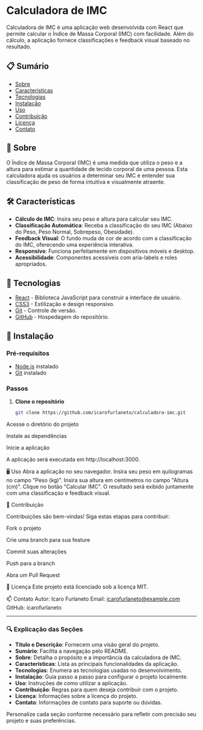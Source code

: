 # Calculadora de IMC

Calculadora de IMC é uma aplicação web desenvolvida com React que permite calcular o Índice de Massa Corporal (IMC) com facilidade. Além do cálculo, a aplicação fornece classificações e feedback visual baseado no resultado.

## 📋 Sumário

- [Sobre](#sobre)
- [Características](#características)
- [Tecnologias](#tecnologias)
- [Instalação](#instalação)
- [Uso](#uso)
- [Contribuição](#contribuição)
- [Licença](#licença)
- [Contato](#contato)

## 🌟 Sobre

O Índice de Massa Corporal (IMC) é uma medida que utiliza o peso e a altura para estimar a quantidade de tecido corporal de uma pessoa. Esta calculadora ajuda os usuários a determinar seu IMC e entender sua classificação de peso de forma intuitiva e visualmente atraente.

## 🛠️ Características

- **Cálculo de IMC**: Insira seu peso e altura para calcular seu IMC.
- **Classificação Automática**: Receba a classificação do seu IMC (Abaixo do Peso, Peso Normal, Sobrepeso, Obesidade).
- **Feedback Visual**: O fundo muda de cor de acordo com a classificação do IMC, oferecendo uma experiência interativa.
- **Responsivo**: Funciona perfeitamente em dispositivos móveis e desktop.
- **Acessibilidade**: Componentes acessíveis com aria-labels e roles apropriados.

## 🧰 Tecnologias

- [React](https://reactjs.org/) - Biblioteca JavaScript para construir a interface de usuário.
- [CSS3](https://developer.mozilla.org/pt-BR/docs/Web/CSS) - Estilização e design responsivo.
- [Git](https://git-scm.com/) - Controle de versão.
- [GitHub](https://github.com/) - Hospedagem do repositório.

## 🚀 Instalação

### Pré-requisitos

- [Node.js](https://nodejs.org/) instalado
- [Git](https://git-scm.com/) instalado

### Passos

1. **Clone o repositório**

   ```bash
   git clone https://github.com/icarofurlaneto/calculadora-imc.git

Acesse o diretório do projeto

Instale as dependências

Inicie a aplicação

A aplicação será executada em http://localhost:3000.

🖥️ Uso
Abra a aplicação no seu navegador.
Insira seu peso em quilogramas no campo "Peso (kg)".
Insira sua altura em centímetros no campo "Altura (cm)".
Clique no botão "Calcular IMC".
O resultado será exibido juntamente com uma classificação e feedback visual.

🤝 Contribuição

Contribuições são bem-vindas! Siga estas etapas para contribuir:

Fork o projeto

Crie uma branch para sua feature

Commit suas alterações

Push para a branch

Abra um Pull Request

📝 Licença
Este projeto está licenciado sob a licença MIT.

📫 Contato
Autor: Icaro Furlaneto
Email: icarofurlaneto@example.com
GitHub: icarofurlaneto


---

### 🔍 Explicação das Seções

- **Título e Descrição**: Fornecem uma visão geral do projeto.
- **Sumário**: Facilita a navegação pelo README.
- **Sobre**: Detalha o propósito e a importância da calculadora de IMC.
- **Características**: Lista as principais funcionalidades da aplicação.
- **Tecnologias**: Enumera as tecnologias usadas no desenvolvimento.
- **Instalação**: Guia passo a passo para configurar o projeto localmente.
- **Uso**: Instruções de como utilizar a aplicação.
- **Contribuição**: Regras para quem deseja contribuir com o projeto.
- **Licença**: Informações sobre a licença do projeto.
- **Contato**: Informações de contato para suporte ou dúvidas.

Personalize cada seção conforme necessário para refletir com precisão seu projeto e suas preferências.
